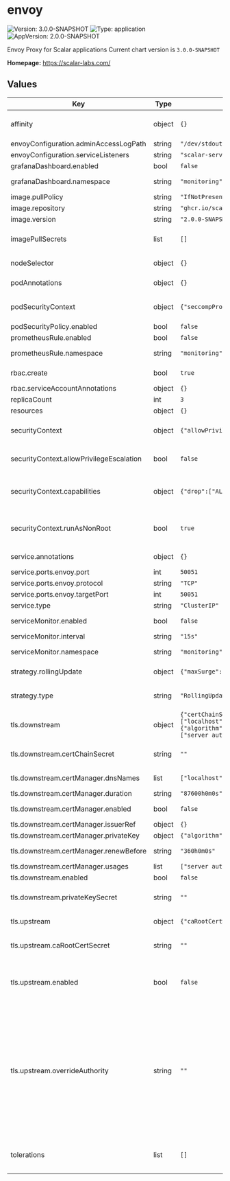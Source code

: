 # envoy

![Version: 3.0.0-SNAPSHOT](https://img.shields.io/badge/Version-3.0.0--SNAPSHOT-informational?style=flat-square)  ![Type: application](https://img.shields.io/badge/Type-application-informational?style=flat-square)  ![AppVersion: 2.0.0-SNAPSHOT](https://img.shields.io/badge/AppVersion-2.0.0--SNAPSHOT-informational?style=flat-square)

Envoy Proxy for Scalar applications
Current chart version is `3.0.0-SNAPSHOT`

**Homepage:** <https://scalar-labs.com/>

## Values

| Key | Type | Default | Description |
|-----|------|---------|-------------|
| affinity | object | `{}` | the affinity/anti-affinity feature, greatly expands the types of constraints you can express |
| envoyConfiguration.adminAccessLogPath | string | `"/dev/stdout"` | admin log path |
| envoyConfiguration.serviceListeners | string | `"scalar-service:50051,scalar-privileged:50052"` | list of service name and port |
| grafanaDashboard.enabled | bool | `false` | enable grafana dashboard |
| grafanaDashboard.namespace | string | `"monitoring"` | which namespace grafana dashboard is located. by default monitoring |
| image.pullPolicy | string | `"IfNotPresent"` | Specify a imagePullPolicy |
| image.repository | string | `"ghcr.io/scalar-labs/scalar-envoy"` | Docker image |
| image.version | string | `"2.0.0-SNAPSHOT"` |  |
| imagePullSecrets | list | `[]` | Optionally specify an array of imagePullSecrets. Secrets must be manually created in the namespace. |
| nodeSelector | object | `{}` | nodeSelector is form of node selection constraint |
| podAnnotations | object | `{}` | Pod annotations for the envoy Deployment |
| podSecurityContext | object | `{"seccompProfile":{"type":"RuntimeDefault"}}` | PodSecurityContext holds pod-level security attributes and common container settings |
| podSecurityPolicy.enabled | bool | `false` | enable pod security policy |
| prometheusRule.enabled | bool | `false` | enable rules for prometheus |
| prometheusRule.namespace | string | `"monitoring"` | which namespace prometheus is located. by default monitoring |
| rbac.create | bool | `true` | If true, create and use RBAC resources |
| rbac.serviceAccountAnnotations | object | `{}` | Annotations for the Service Account |
| replicaCount | int | `3` | number of replicas to deploy |
| resources | object | `{}` | resources allowed to the pod |
| securityContext | object | `{"allowPrivilegeEscalation":false,"capabilities":{"drop":["ALL"]},"runAsNonRoot":true}` | Setting security context at the pod applies those settings to all containers in the pod |
| securityContext.allowPrivilegeEscalation | bool | `false` | AllowPrivilegeEscalation controls whether a process can gain more privileges than its parent process |
| securityContext.capabilities | object | `{"drop":["ALL"]}` | Capabilities (specifically, Linux capabilities), are used for permission management in Linux. Some capabilities are enabled by default |
| securityContext.runAsNonRoot | bool | `true` | Containers should be run as a non-root user with the minimum required permissions (principle of least privilege) |
| service.annotations | object | `{}` | Service annotations, e.g: prometheus, etc. |
| service.ports.envoy.port | int | `50051` | envoy public port |
| service.ports.envoy.protocol | string | `"TCP"` | envoy protocol |
| service.ports.envoy.targetPort | int | `50051` | envoy k8s internal name |
| service.type | string | `"ClusterIP"` | service types in kubernetes |
| serviceMonitor.enabled | bool | `false` | enable metrics collect with prometheus |
| serviceMonitor.interval | string | `"15s"` | custom interval to retrieve the metrics |
| serviceMonitor.namespace | string | `"monitoring"` | which namespace prometheus is located. by default monitoring |
| strategy.rollingUpdate | object | `{"maxSurge":"25%","maxUnavailable":"25%"}` | The number of pods that can be unavailable during the update process |
| strategy.type | string | `"RollingUpdate"` | New pods are added gradually, and old pods are terminated gradually, e.g: Recreate or RollingUpdate |
| tls.downstream | object | `{"certChainSecret":"","certManager":{"dnsNames":["localhost"],"duration":"87600h0m0s","enabled":false,"issuerRef":{},"privateKey":{"algorithm":"ECDSA","encoding":"PKCS1","size":256},"renewBefore":"360h0m0s","usages":["server auth","key encipherment","signing"]},"enabled":false,"privateKeySecret":""}` | TLS configuration between client and Envoy. |
| tls.downstream.certChainSecret | string | `""` | Name of the Secret containing the certificate chain file used for TLS communication. |
| tls.downstream.certManager.dnsNames | list | `["localhost"]` | Subject Alternative Name (SAN) of a certificate. |
| tls.downstream.certManager.duration | string | `"87600h0m0s"` | Duration of a certificate. |
| tls.downstream.certManager.enabled | bool | `false` | Use cert-manager to manage private key and certificate files. |
| tls.downstream.certManager.issuerRef | object | `{}` | Issuer references of cert-manager. |
| tls.downstream.certManager.privateKey | object | `{"algorithm":"ECDSA","encoding":"PKCS1","size":256}` | Configuration of a private key. |
| tls.downstream.certManager.renewBefore | string | `"360h0m0s"` | How long before expiry a certificate should be renewed. |
| tls.downstream.certManager.usages | list | `["server auth","key encipherment","signing"]` | List of key usages. |
| tls.downstream.enabled | bool | `false` | Enable TLS between client and Envoy. |
| tls.downstream.privateKeySecret | string | `""` | Name of the Secret containing the private key file used for TLS communication. |
| tls.upstream | object | `{"caRootCertSecret":"","enabled":false,"overrideAuthority":""}` | TLS configuration between Envoy and ScalarDB Cluster or ScalarDL. |
| tls.upstream.caRootCertSecret | string | `""` | Name of the Secret containing the custom CA root certificate for TLS communication. |
| tls.upstream.enabled | bool | `false` | Enable TLS between Envoy and ScalarDB Cluster or ScalarDL. You need to enable TLS when you use wire encryption feature of ScalarDB Cluster or ScalarDL. |
| tls.upstream.overrideAuthority | string | `""` | The custom authority for TLS communication. This doesn't change what host is actually connected. This is intended for testing, but may safely be used outside of tests as an alternative to DNS overrides. For example, you can specify the hostname presented in the certificate chain file that you set by using `scalardbCluster.tls.certChainSecret`, `ledger.tls.certChainSecret`, or `auditor.tls.certChainSecret`. Envoy uses this value for certificate verification of TLS connection with ScalarDB Cluster or ScalarDL. |
| tolerations | list | `[]` | Tolerations are applied to pods, and allow (but do not require) the pods to schedule onto nodes with matching taints. |

